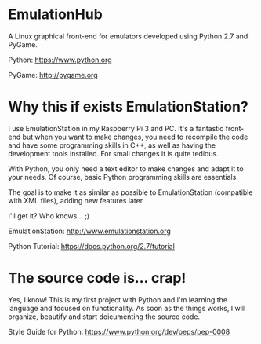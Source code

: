# EmulationHub

A Linux graphical front-end for emulators developed using Python 2.7 and PyGame.

Python: https://www.python.org

PyGame: http://pygame.org

# Why this if exists EmulationStation?

I use EmulationStation in my Raspberry Pi 3 and PC. It's a fantastic front-end but when you want to make changes, you need to recompile the code and have some programming skills in C++, as well as having the development tools installed. For small changes it is quite tedious.

With Python, you only need a text editor to make changes and adapt it to your needs. Of course, basic Python programming skills are essentials.

The goal is to make it as similar as possible to EmulationStation (compatible with XML files), adding new features later.

I'll get it? Who knows... ;)

EmulationStation: http://www.emulationstation.org

Python Tutorial: https://docs.python.org/2.7/tutorial

# The source code is... crap!

Yes, I know! This is my first project with Python and I'm learning the language and focused on functionality. As soon as the things works, I will organize, beautify and start doicumenting the source code.

Style Guide for Python: https://www.python.org/dev/peps/pep-0008
